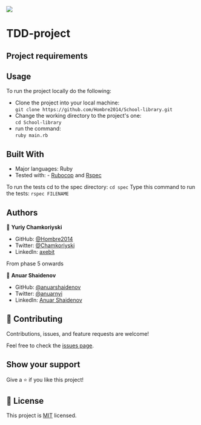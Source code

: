 ![](https://img.shields.io/badge/Microverse-blueviolet)

# TDD-project

## Project requirements

## Usage

To run the project locally do the following:

- Clone the project into your local machine:</br>
  `git clone https://github.com/Hombre2014/School-library.git`
- Change the working directory to the project's one:</br>
  `cd School-library`
- run the command:</br>
  `ruby main.rb`</br>

## Built With

- Major languages: Ruby
- Tested with: - [Rubocop](https://rubocop.org/) and [Rspec](https://rspec.info/)

To run the tests cd to the spec directory:
`cd spec`
Type this command to run the tests:
`rspec FILENAME`

## Authors

👤 **Yuriy Chamkoriyski**

- GitHub: [@Hombre2014](https://github.com/Hombre2014)
- Twitter: [@Chamkoriyski](https://twitter.com/Chamkoriyski)
- LinkedIn: [axebit](https://linkedin.com/in/axebit)

From phase 5 onwards

👤 **Anuar Shaidenov**

- GitHub: [@anuarshaidenov](https://github.com/anuarshaidenov)
- Twitter: [@anuarnyi](https://twitter.com/anuarnyi)
- LinkedIn: [Anuar Shaidenov](https://www.linkedin.com/in/anuar-shaidenov-365a951b8/)

## 🤝 Contributing

Contributions, issues, and feature requests are welcome!

Feel free to check the [issues page](https://github.com/Hombre2014/School-library/issues).

## Show your support

Give a ⭐️ if you like this project!

## 📝 License

This project is [MIT](./license.md) licensed.
